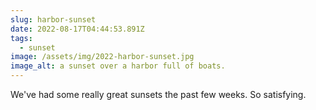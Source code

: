 ```yaml
---
slug: harbor-sunset
date: 2022-08-17T04:44:53.891Z
tags:
  - sunset
image: /assets/img/2022-harbor-sunset.jpg
image_alt: a sunset over a harbor full of boats.
---
```

We've had some really great sunsets the past few weeks. So satisfying.